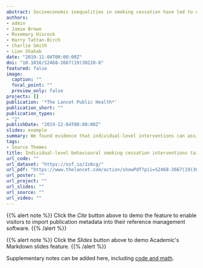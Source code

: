 ```yaml
---
abstract: Socioeconomic inequalities in smoking cessation have led to development of interventions that are specifically tailored for smokers from disadvantaged groups. We aimed to assess whether the effectiveness of interventions for disadvantaged groups is moderated by tailoring for socioeconomic position.
authors:
- admin 
- Jamie Brown 
- Rosemary Hiscock
- Harry Tattan-Birch
- Charlie Smith
- Lion Shahab
date: "2019-11-04T00:00:00Z"
doi: "10.1016/S2468-2667(19)30220-8"
featured: false
image: 
  caption: ""
  focal_point: ""
  preview_only: false
projects: []
publication: '*The Lancet Public Health*'
publication_short: "" 
publication_types:
- "2"
publishDate: "2019-12-04T00:00:00Z"
slides: example
summary: We found evidence that individual-level interventions can assist disadvantaged smokers with quitting, but there were no large moderating effects of tailoring for disadvantaged smokers. Improvements in tailored intervention development might be necessary to achieve equity-positive smoking cessation outcomes. 
tags:
- Source Themes
title: Individual-level behavioural smoking cessation interventions tailored for disadvantaged socioeconomic position: a systematic review and meta-regression
url_code: ""
url_dataset: "https://osf.io/2z6cg/"
url_pdf: "https://www.thelancet.com/action/showPdf?pii=S2468-2667(19)30220-8"
url_poster: ""
url_project: ""
url_slides: ""
url_source: "" 
url_video: ""
---
```


{{% alert note %}}
Click the *Cite* button above to demo the feature to enable visitors to import publication metadata into their reference management software.
{{% /alert %}}

{{% alert note %}}
Click the *Slides* button above to demo Academic's Markdown slides feature.
{{% /alert %}}

Supplementary notes can be added here, including [code and math](https://sourcethemes.com/academic/docs/writing-markdown-latex/).
